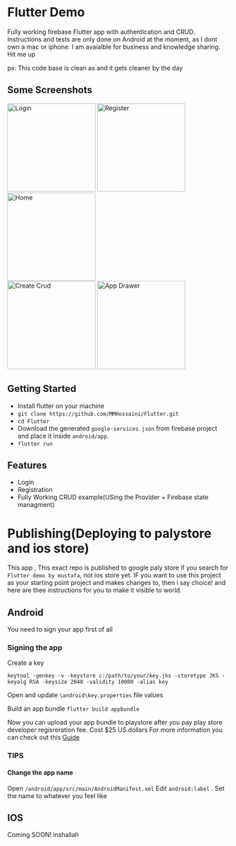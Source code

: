 # Flutter Demo

Fully working firebase Flutter app with authentication and CRUD.
Instructions and tests are only done on Android at the moment,
as I dont own a mac or iphone.
I am avaialble for business and knowledge sharing. Hit me up

ps: This code base is clean as and it gets cleaner by the day
## Some Screenshots
<div>
<img src="https://imgur.com/ZASwk0x.jpg" alt="Login" width="200"/>
<img src="https://imgur.com/4TJK8LH.jpg" alt="Register" width="200"/>
<img src="https://imgur.com/ApX2iB9.jpg" alt="Home" width="200"/>
</div>
<div>
<img src="https://imgur.com/s41c9qU.jpg" alt="Create Crud" width="200"/>
<img src="https://imgur.com/Vre3Mxb.jpg" alt="App Drawer" width="200"/>
</div> 


## Getting Started

* Install flutter on your machine
* `git clone https://github.com/MMHossaini/Flutter.git`
* `cd Flutter`
* Download the generated `google-services.json` from firebase project and place it inside `android/app`. 
* `flutter run`


## Features

* Login
* Registration
* Fully Working CRUD example(USing the Provider + Firebase state managment)


# Publishing(Deploying to palystore and ios store)

This app , This exact repo is published to google paly store if you search for `Flutter demo by mustafa`, not ios store yet. 
IF you want to use this project as your starting point project and makes changes to, then i say choice! and here are thee instructions for you to make it visible to world.

## Android 
You need to sign your app first of all
### Signing the app
Create a key 

`keytool -genkey -v -keystore c:/path/to/your/key.jks -storetype JKS -keyalg RSA -keysize 2048 -validity 10000 -alias key
`

Open and update `\android\key.properties` file values

Build an app bundle
`flutter build appbundle`


Now you can upload your app bundle to playstore after you pay play store developer regisreration fee. Cost $25 US dollars
For more information you can check out this [Guide](https://flutter.dev/docs/deployment/android)

### TIPS 
#### Change the app name 
Open `/android/app/src/main/AndroidManifest.xml`
Edit `android:label` . Set the name to whatever you feel like
## IOS 
Coming SOON! inshallah 

